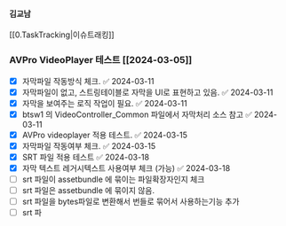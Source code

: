 

#### 김교남


[[0.TaskTracking|이슈트래킹]] 


### AVPro VideoPlayer 테스트 [[2024-03-05]] 
- [x] 자막파일 작동방식 체크. ✅ 2024-03-11
- [x] 자막파일이 없고, 스트링테이블로 자막을 UI로 표현하고 있음. ✅ 2024-03-11
- [x] 자막을 보여주는 로직 작업이 필요. ✅ 2024-03-11
- [x] btsw1 의 VideoController_Common 파일에서 자막처리 소스 참고 ✅ 2024-03-11
- [x] AVPro videoplayer 적용 테스트. ✅ 2024-03-15
- [x] 자막파일 작동여부 체크. ✅ 2024-03-15
- [x] SRT 파일 적용 테스트 ✅ 2024-03-18
- [x] 자막 텍스트 레거시텍스트 사용여부 체크 (가능) ✅ 2024-03-18
- [ ] srt 파일이 assetbundle 에 묶이는 파일확장자인지 체크 
- [ ] srt 파일은 assetbundle 에 묶이지 않음.
- [ ] srt 파일을 bytes파일로 변환해서 번들로 묶어서 사용하는기능 추가
- [ ] srt 파

